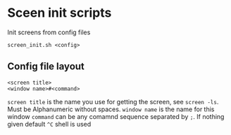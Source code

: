 # Sceen init scripts

Init screens from config files

`screen_init.sh <config>`

## Config file layout

```
<screen title>
<window name>#<command>
```

`screen title` is the name you use for getting the screen, see `screen -ls`. Must be Alphanumeric without spaces.
`window name` is the name for this window
`command` can be any comamnd sequence separated by `;`. If nothing given default `^C` shell is used
